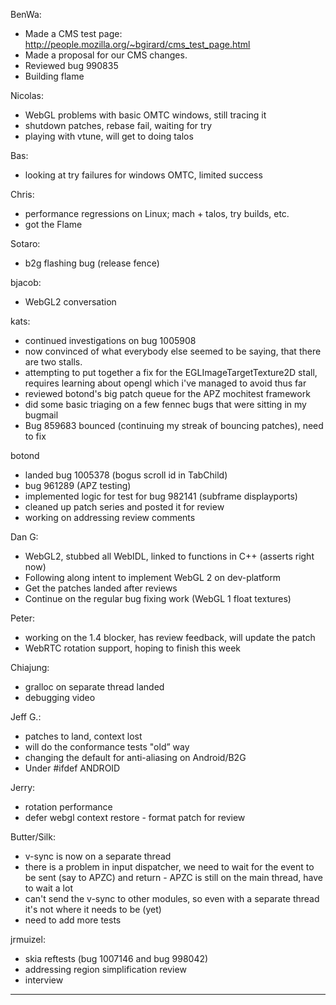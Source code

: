 BenWa:
* Made a CMS test page: http://people.mozilla.org/~bgirard/cms_test_page.html
* Made a proposal for our CMS changes.
* Reviewed bug 990835
* Building flame

Nicolas:
* WebGL problems with basic OMTC windows, still tracing it
* shutdown patches, rebase fail, waiting for try
* playing with vtune, will get to doing talos

Bas:
* looking at try failures for windows OMTC, limited success

Chris:
* performance regressions on Linux; mach + talos, try builds, etc.
* got the Flame

Sotaro:
* b2g flashing bug (release fence)

bjacob:
* WebGL2 conversation

kats:
* continued investigations on bug 1005908
* now convinced of what everybody else seemed to be saying, that there are two stalls.
* attempting to put together a fix for the EGLImageTargetTexture2D stall, requires learning about opengl which i've managed to avoid thus far
* reviewed botond's big patch queue for the APZ mochitest framework
* did some basic triaging on a few fennec bugs that were sitting in my bugmail
* Bug 859683 bounced (continuing my streak of bouncing patches), need to fix

botond
* landed bug 1005378 (bogus scroll id in TabChild)
* bug 961289 (APZ testing)
* implemented logic for test for bug 982141 (subframe displayports)
* cleaned up patch series and posted it for review
* working on addressing review comments

Dan G:
* WebGL2, stubbed all WebIDL, linked to functions in C++ (asserts right now)
* Following along intent to implement WebGL 2 on dev-platform
* Get the patches landed after reviews
* Continue on the regular bug fixing work (WebGL 1 float textures)

Peter:
* working on the 1.4 blocker, has review feedback, will update the patch
* WebRTC rotation support, hoping to finish this week

Chiajung:
* gralloc on separate thread landed
* debugging video

Jeff G.:
* patches to land, context lost
* will do the conformance tests "old” way
* changing the default for anti-aliasing on Android/B2G
* Under #ifdef ANDROID

Jerry:
* rotation performance
* defer webgl context restore - format patch for review

Butter/Silk:
* v-sync is now on a separate thread
* there is a problem in input dispatcher, we need to wait for the event to be sent (say to APZC) and return - APZC is still on the main thread, have to wait a lot
* can't send the v-sync to other modules, so even with a separate thread it's not where it needs to be (yet)
* need to add more tests

jrmuizel:
* skia reftests (bug 1007146 and bug 998042)
* addressing region simplification review
* interview

________________


